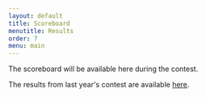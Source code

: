 ```yaml
---
layout: default
title: Scoreboard
menutitle: Results
order: 7
menu: main
---
```


The scoreboard will be available here during the contest.

The results from last year's contest are available <a target="_blank" href="https://2017.bapc.eu/scoreboard/">here</a>.